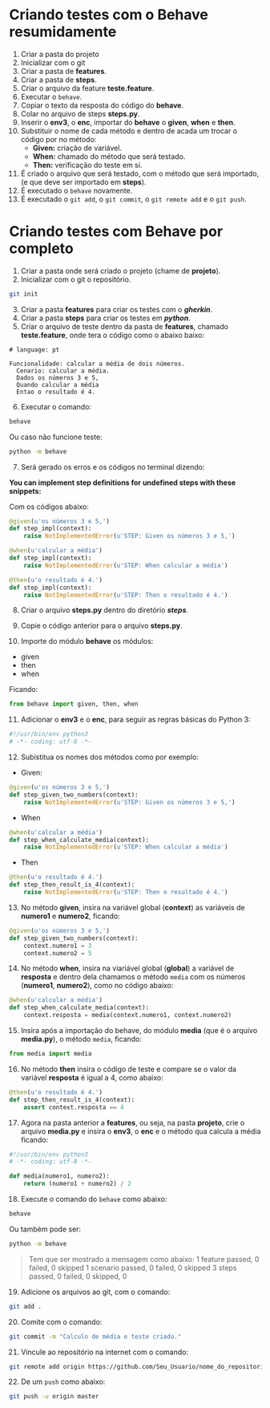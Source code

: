 # Criando testes com o Behave resumidamente
1. Criar a pasta do projeto
2. Inicializar com o git
3. Criar a pasta de **features**.
4. Criar a pasta de **steps**.
5. Criar o arquivo da feature **teste.feature**.
6. Executar o `behave`.
7. Copiar o texto da resposta do código do **behave**.
8. Colar no arquivo de steps **steps.py**.
9. Inserir o **env3**, o **enc**, importar do **behave** o **given**, **when** e **then**.
10. Substituir o nome de cada método e dentro de acada um trocar o código por no método:
    * **Given:** criação de variável.
    * **When:**  chamado do método que será testado.
    * **Then:** verificação do teste em si.
11. É criado o arquivo que será testado, com o método que será importado, (e que deve ser importado em **steps**).
12. É executado o `behave` novamente.  
13. É executado o `git add`, o `git commit`, o `git remote add` e o `git push`.

# Criando testes com Behave por completo
1. Criar a pasta onde será criado o projeto (chame de **projeto**).
2. Inicializar com o git o repositório.
```bash
git init
```
3. Criar a pasta **features** para criar os testes com o ***gherkin***.
4. Criar a pasta **steps** para criar os testes em ***python***.
5. Criar o arquivo de teste dentro da pasta de **features**, chamado **teste.feature**, onde tera o código como o abaixo baixo:
```gherkin
# language: pt

Funcionalidade: calcular a média de dois números.
  Cenario: calcular a média.
  Dados os números 3 e 5,
  Quando calcular a média
  Entao o resultado é 4.
```
6. Executar o comando:
```bash
behave
```
Ou caso não funcione teste:
```bash
python -m behave
```
7. Será gerado os erros e os códigos no terminal dizendo:

**You can implement step definitions for undefined steps with these snippets:**

Com os códigos abaixo:
```python
@given(u'os números 3 e 5,')
def step_impl(context):
    raise NotImplementedError(u'STEP: Given os números 3 e 5,')

@when(u'calcular a média')
def step_impl(context):
    raise NotImplementedError(u'STEP: When calcular a média')

@then(u'o resultado é 4.')
def step_impl(context):
    raise NotImplementedError(u'STEP: Then o resultado é 4.')
```
8. Criar o arquivo **steps.py** dentro do diretório ***steps***.

9. Copie o código anterior para o arquivo **steps.py**.

10. Importe do módulo **behave** os módulos:
  * given
  * then
  * when

Ficando:
```python
from behave import given, then, when
```
11. Adicionar o **env3** e o **enc**, para seguir as regras básicas do Python 3:
```python
#!/usr/bin/env python3
# -*- coding: utf-8 -*-
```

12. Subistitua os nomes dos métodos como por exemplo:
  * Given:
```python
@given(u'os números 3 e 5,')
def step_given_two_numbers(context):
    raise NotImplementedError(u'STEP: Given os números 3 e 5,')
```
  * When
```python
@when(u'calcular a média')
def step_when_calculate_media(context):
    raise NotImplementedError(u'STEP: When calcular a média')
```
  * Then
```python
@then(u'o resultado é 4.')
def step_then_result_is_4(context):
    raise NotImplementedError(u'STEP: Then o resultado é 4.')
```

13. No método **given**, insira na variável global (**context**) as variáveis de **numero1** e **numero2**, ficando:
```python
@given(u'os números 3 e 5,')
def step_given_two_numbers(context):
    context.numero1 = 3
    context.numero2 = 5
```
14. No método **when**, insira na viariável global (**global**) a variável de **resposta** e dentro dela chamamos o método `media` com os números (**numero1**, **numero2**), como no código abaixo:
```python
@when(u'calcular a média')
def step_when_calculate_media(context):
    context.resposta = media(context.numero1, context.numero2)
```
15. Insira após a importação do behave, do módulo **media** (que é o arquivo **media.py**), o método `media`, ficando:
```python
from media import media
```
16. No método **then** insira o código de teste e compare se o valor da variável **resposta** é igual a 4, como abaixo:
```python
@then(u'o resultado é 4.')
def step_then_result_is_4(context):
    assert context.resposta == 4
```
17. Agora na pasta anterior a **features**, ou seja, na pasta **projeto**, crie o arquivo **media.py** e insira o **env3**, o **enc** e o método qua calcula a média ficando:
```python
#!/usr/bin/env python3
# -*- coding: utf-8 -*-

def media(numero1, numero2):
    return (numero1 + numero2) / 2
```
18. Execute o comando do `behave` como abaixo:
```bash
behave
```
Ou também pode ser:
```bash
python -m behave
```
> Tem que ser mostrado a mensagem como abaixo:
> 1 feature passed, 0 failed, 0 skipped
> 1 scenario passed, 0 failed, 0 skipped
> 3 steps passed, 0 failed, 0 skipped, 0

19. Adicione os arquivos ao git, com o comando:
```bash
git add .
```

20. Comite com o comando:
```bash
git commit -m "Calculo de média e teste criado."
```

21. Vincule ao repositório na internet com o comando:
```bash
git remote add origin https://github.com/Seu_Usuario/nome_do_repositorio.git
```
22. De um `push` como abaixo:
```bash
git push -u origin master
```
